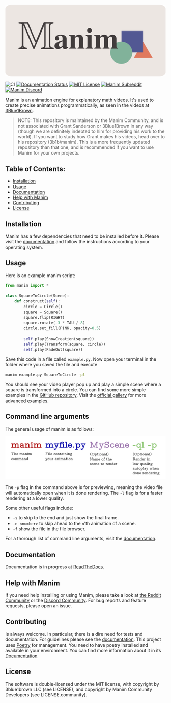 ![logo](https://raw.githubusercontent.com/ManimCommunity/manim/master/logo/cropped.png)

![CI](https://github.com/ManimCommunity/manim/workflows/CI/badge.svg)
[![Documentation Status](https://readthedocs.org/projects/manimce/badge/?version=latest)](https://manimce.readthedocs.io/en/latest/?badge=latest)
[![MIT License](https://img.shields.io/badge/license-MIT-blue.svg?style=flat)](http://choosealicense.com/licenses/mit/)
[![Manim Subreddit](https://img.shields.io/reddit/subreddit-subscribers/manim.svg?color=ff4301&label=reddit)](https://www.reddit.com/r/manim/)
[![Manim Discord](https://img.shields.io/discord/581738731934056449.svg?label=discord)](https://discord.gg/mMRrZQW)

Manim is an animation engine for explanatory math videos. It's used to create precise animations programmatically, as seen in the videos at [3Blue1Brown](https://www.3blue1brown.com/).

> NOTE: This repository is maintained by the Manim Community, and is not associated with Grant Sanderson or 3Blue1Brown in any way (though we are definitely indebted to him for providing his work to the world). If you want to study how Grant makes his videos, head over to his repository (3b1b/manim). This is a more frequently updated repository than that one, and is recommended if you want to use Manim for your own projects.


## Table of Contents:
- [Installation](#installation)
- [Usage](#usage)
- [Documentation](#documentation)
- [Help with Manim](#help-with-manim)
- [Contributing](#contributing)
- [License](#license)


## Installation

Manim has a few dependencies that need to be installed before it. Please visit
the
[documentation](https://manimce.readthedocs.io/en/latest/installation.html)
and follow the instructions according to your operating system.


## Usage

Here is an example manim script:
```python
from manim import *

class SquareToCircle(Scene):
    def construct(self):
        circle = Circle()
        square = Square()
        square.flip(RIGHT)
        square.rotate(-3 * TAU / 8)
        circle.set_fill(PINK, opacity=0.5)

        self.play(ShowCreation(square))
        self.play(Transform(square, circle))
        self.play(FadeOut(square))
```

Save this code in a file called `example.py`.  Now open your terminal in the
folder where you saved the file and execute
```sh
manim example.py SquareToCircle -pl
```

You should see your video player pop up and play a simple scene where a square
is transformed into a circle.  You can find some more simple examples in the
[GitHub repository](https://github.com/ManimCommunity/manim/tree/master/example_scenes).
Visit the [official gallery](https://manimce.readthedocs.io/en/latest/examples.html) for more advanced examples.


## Command line arguments

The general usage of manim is as follows:

![manim-illustration](https://raw.githubusercontent.com/ManimCommunity/manim/master/readme-assets/command.png)

The `-p` flag in the command above is for previewing, meaning the video file will automatically open when it is done rendering. The `-l` flag is for a faster rendering at a lower quality.

Some other useful flags include:
* `-s` to skip to the end and just show the final frame.
* `-n <number>` to skip ahead to the `n`'th animation of a scene.
* `-f` show the file in the file browser.

For a thorough list of command line arguments, visit the
[documentation](https://manimce.readthedocs.io/en/latest/tutorials/configuration.html).


## Documentation
Documentation is in progress at [ReadTheDocs](https://manimce.readthedocs.io/en/latest/).


## Help with Manim
If you need help installing or using Manim, please take a look at [the Reddit
Community](https://www.reddit.com/r/manim) or the [Discord
Community](https://discord.gg/mMRrZQW).  For bug reports and feature requests,
please open an issue.


## Contributing
Is always welcome. In particular, there is a dire need for tests and
documentation. For guidelines please see the
[documentation](https://manimce.readthedocs.io/en/latest/contributing.html).
This project uses [Poetry](https://python-poetry.org/docs/) for management. You need to have poetry installed and available in your environment.
You can find more information about it in its [Documentation](https://manimce.readthedocs.io/en/latest/installation/for_dev.html)


## License

The software is double-licensed under the MIT license, with copyright
by 3blue1brown LLC (see LICENSE), and copyright by Manim Community
Developers (see LICENSE.community).
